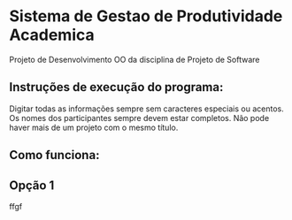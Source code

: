 # Sistema de Gestao de Produtividade Academica
Projeto de Desenvolvimento OO da disciplina de Projeto de Software
## Instruções de execução do programa:
Digitar todas as informações sempre sem caracteres especiais ou acentos. Os nomes dos participantes sempre devem estar completos. Não pode haver mais de um projeto com o mesmo título. 
## Como funciona:
## Opção 1
ffgf
